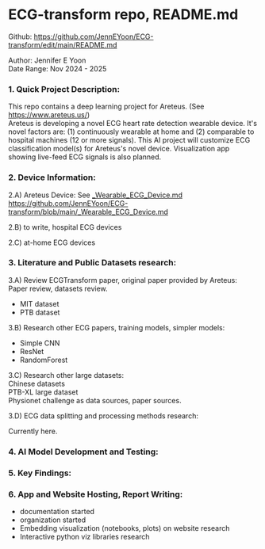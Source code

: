 # ECG-transform repo, README.md  
Github: https://github.com/JennEYoon/ECG-transform/edit/main/README.md  

Author: Jennifer E Yoon   
Date Range: Nov 2024 - 2025

### 1. Quick Project Description:  

This repo contains a deep learning project for Areteus. (See https://www.areteus.us/)   
Areteus is developing a novel ECG heart rate detection wearable device. It's novel factors are: (1) continuously wearable at home and (2) comparable to hospital machines (12 or more signals). This AI project will customize ECG classification model(s) for Areteus's novel device. Visualization app showing live-feed ECG signals is also planned.  

### 2. Device Information:  

2.A) Areteus Device: See <a href="https://github.com/JennEYoon/ECG-transform/blob/main/_Wearable_ECG_Device.md" >_Wearable_ECG_Device.md</a>  
https://github.com/JennEYoon/ECG-transform/blob/main/_Wearable_ECG_Device.md

2.B) to write, hospital ECG devices  

2.C) at-home ECG devices  


### 3. Literature and Public Datasets research:  

3.A) Review ECGTransform paper, original paper provided by Areteus:  
Paper review, datasets review.  
* MIT dataset
* PTB dataset

3.B) Research other ECG papers, training models, simpler models:    
* Simple CNN
* ResNet
* RandomForest   

3.C) Research other large datasets:  
Chinese datasets  
PTB-XL large dataset  
Physionet challenge as data sources, paper sources.  

3.D) ECG data splitting and processing methods research: 

Currently here.  

### 4. AI Model Development and Testing:    



### 5. Key Findings:  


### 6. App and Website Hosting, Report Writing:  

* documentation started
* organization started
* Embedding visualization (notebooks, plots) on website research 
* Interactive python viz libraries research  
